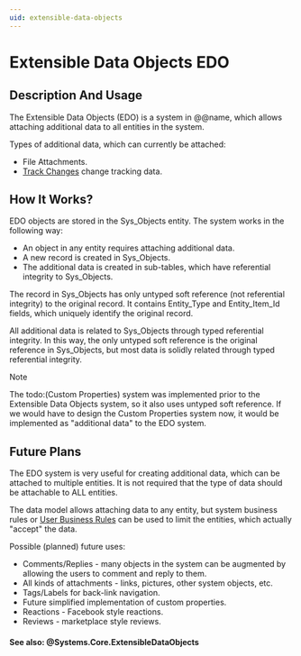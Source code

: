 ```yaml
---
uid: extensible-data-objects
---
```


# Extensible Data Objects EDO

## Description And Usage

The Extensible Data Objects (EDO) is a system in @@name, which allows attaching additional data to all entities in the system.

Types of additional data, which can currently be attached:

- File Attachments.
- [Track Changes](track-changes.md) change tracking data.

## How It Works?

EDO objects are stored in the Sys_Objects entity. The system works in the following way:

- An object in any entity requires attaching additional data.
- A new record is created in Sys_Objects.
- The additional data is created in sub-tables, which have referential integrity to Sys_Objects.

The record in Sys_Objects has only untyped soft reference (not referential integrity) to the original record. It contains Entity_Type and Entity_Item_Id fields, which uniquely identify the original record.

All additional data is related to Sys_Objects through typed referential integrity. In this way, the only untyped soft reference is the original reference in Sys_Objects, but most data is solidly related through typed referential integrity.

> [!NOTE] 
> The todo:(Custom Properties) system was implemented prior to the Extensible Data Objects system, so it also uses untyped soft reference.
> If we would have to design the Custom Properties system now, it would be implemented as "additional data" to the EDO system.

## Future Plans

The EDO system is very useful for creating additional data, which can be attached to multiple entities. It is not required that the type of data should be attachable to ALL entities.

The data model allows attaching data to any entity, but system business rules or [User Business Rules](user-business-rules/overview.md) can be used to limit the entities, which actually "accept" the data.

Possible (planned) future uses:

- Comments/Replies - many objects in the system can be augmented by allowing the users to comment and reply to them.
- All kinds of attachments - links, pictures, other system objects, etc.
- Tags/Labels for back-link navigation.
- Future simplified implementation of custom properties.
- Reactions - Facebook style reactions.
- Reviews - marketplace style reviews.

#### See also: @Systems.Core.ExtensibleDataObjects




